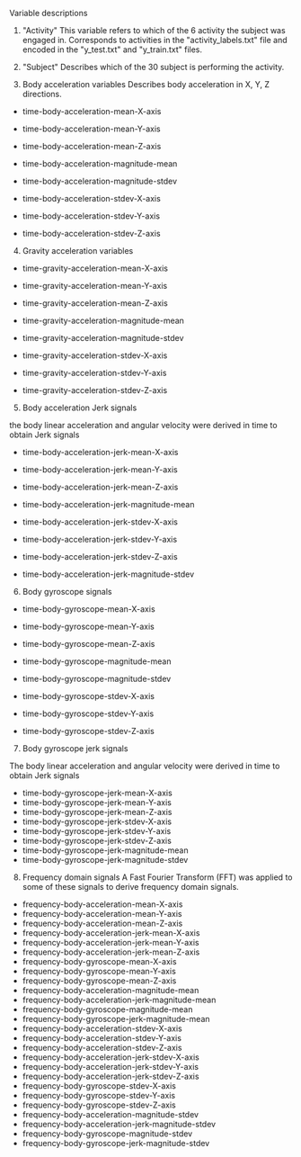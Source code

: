 Variable descriptions

1.	"Activity"
This variable refers to which of the 6 activity the subject was engaged in. Corresponds to activities in the "activity_labels.txt" file and encoded in the "y_test.txt" and "y_train.txt" files. 

2.	"Subject"
Describes which of the 30 subject is performing the activity. 

3.	Body acceleration variables
Describes body acceleration in X, Y, Z directions. 

- time-body-acceleration-mean-X-axis
- time-body-acceleration-mean-Y-axis
- time-body-acceleration-mean-Z-axis

- time-body-acceleration-magnitude-mean
- time-body-acceleration-magnitude-stdev

- time-body-acceleration-stdev-X-axis
- time-body-acceleration-stdev-Y-axis
- time-body-acceleration-stdev-Z-axis

4.	Gravity acceleration variables

- time-gravity-acceleration-mean-X-axis
- time-gravity-acceleration-mean-Y-axis
- time-gravity-acceleration-mean-Z-axis
- time-gravity-acceleration-magnitude-mean
- time-gravity-acceleration-magnitude-stdev

- time-gravity-acceleration-stdev-X-axis
- time-gravity-acceleration-stdev-Y-axis
- time-gravity-acceleration-stdev-Z-axis

5.	Body acceleration Jerk signals

the body linear acceleration and angular velocity were derived in time to obtain Jerk signals
- time-body-acceleration-jerk-mean-X-axis
- time-body-acceleration-jerk-mean-Y-axis
- time-body-acceleration-jerk-mean-Z-axis
- time-body-acceleration-jerk-magnitude-mean
- time-body-acceleration-jerk-stdev-X-axis
- time-body-acceleration-jerk-stdev-Y-axis
- time-body-acceleration-jerk-stdev-Z-axis

- time-body-acceleration-jerk-magnitude-stdev

6.	Body gyroscope signals

- time-body-gyroscope-mean-X-axis
- time-body-gyroscope-mean-Y-axis
- time-body-gyroscope-mean-Z-axis
- time-body-gyroscope-magnitude-mean
- time-body-gyroscope-magnitude-stdev

- time-body-gyroscope-stdev-X-axis
- time-body-gyroscope-stdev-Y-axis
- time-body-gyroscope-stdev-Z-axis



7.	Body gyroscope jerk signals

The body linear acceleration and angular velocity were derived in time to obtain Jerk signals

- time-body-gyroscope-jerk-mean-X-axis
- time-body-gyroscope-jerk-mean-Y-axis
- time-body-gyroscope-jerk-mean-Z-axis
- time-body-gyroscope-jerk-stdev-X-axis
- time-body-gyroscope-jerk-stdev-Y-axis
- time-body-gyroscope-jerk-stdev-Z-axis
- time-body-gyroscope-jerk-magnitude-mean
- time-body-gyroscope-jerk-magnitude-stdev



8.	Frequency domain signals
A Fast Fourier Transform (FFT) was applied to some of these signals to derive frequency domain signals. 

- frequency-body-acceleration-mean-X-axis
- frequency-body-acceleration-mean-Y-axis
- frequency-body-acceleration-mean-Z-axis
- frequency-body-acceleration-jerk-mean-X-axis
- frequency-body-acceleration-jerk-mean-Y-axis
- frequency-body-acceleration-jerk-mean-Z-axis
- frequency-body-gyroscope-mean-X-axis
- frequency-body-gyroscope-mean-Y-axis
- frequency-body-gyroscope-mean-Z-axis
- frequency-body-acceleration-magnitude-mean
- frequency-body-acceleration-jerk-magnitude-mean
- frequency-body-gyroscope-magnitude-mean
- frequency-body-gyroscope-jerk-magnitude-mean
- frequency-body-acceleration-stdev-X-axis
- frequency-body-acceleration-stdev-Y-axis
- frequency-body-acceleration-stdev-Z-axis
- frequency-body-acceleration-jerk-stdev-X-axis
- frequency-body-acceleration-jerk-stdev-Y-axis
- frequency-body-acceleration-jerk-stdev-Z-axis
- frequency-body-gyroscope-stdev-X-axis
- frequency-body-gyroscope-stdev-Y-axis
- frequency-body-gyroscope-stdev-Z-axis
- frequency-body-acceleration-magnitude-stdev
- frequency-body-acceleration-jerk-magnitude-stdev
- frequency-body-gyroscope-magnitude-stdev
- frequency-body-gyroscope-jerk-magnitude-stdev
